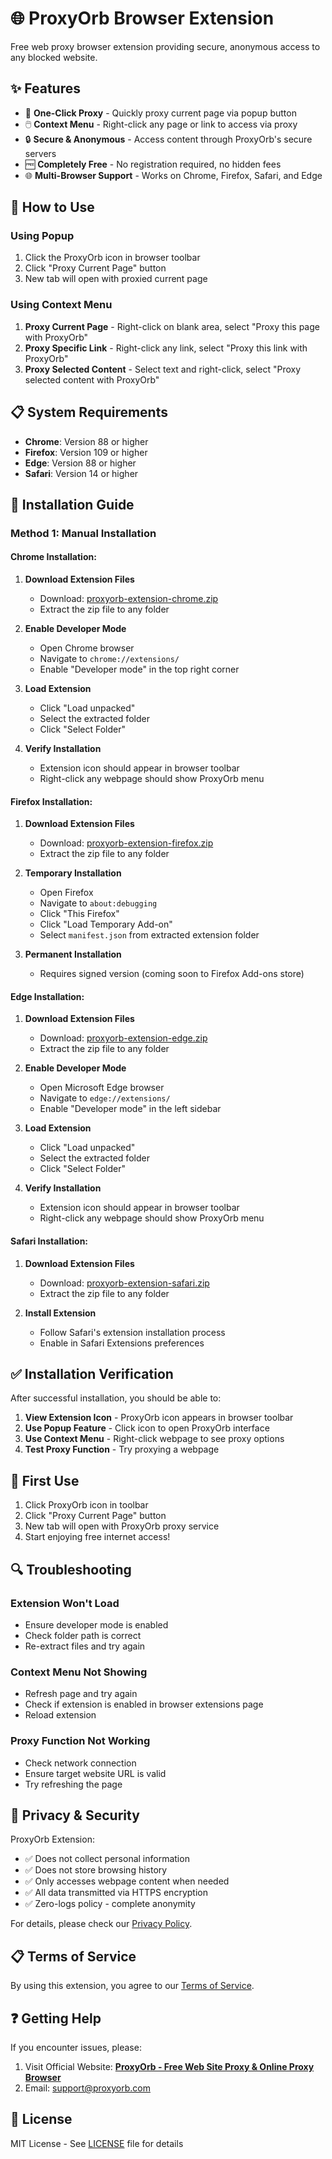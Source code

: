 # 🌐 ProxyOrb Browser Extension


Free web proxy browser extension providing secure, anonymous access to any blocked website.

## ✨ Features

- 🚀 **One-Click Proxy** - Quickly proxy current page via popup button
- 🖱️ **Context Menu** - Right-click any page or link to access via proxy
- 🔒 **Secure & Anonymous** - Access content through ProxyOrb's secure servers
- 🆓 **Completely Free** - No registration required, no hidden fees
- 🌐 **Multi-Browser Support** - Works on Chrome, Firefox, Safari, and Edge

## 🎯 How to Use

### Using Popup
1. Click the ProxyOrb icon in browser toolbar
2. Click "Proxy Current Page" button
3. New tab will open with proxied current page

### Using Context Menu
1. **Proxy Current Page** - Right-click on blank area, select "Proxy this page with ProxyOrb"
2. **Proxy Specific Link** - Right-click any link, select "Proxy this link with ProxyOrb"
3. **Proxy Selected Content** - Select text and right-click, select "Proxy selected content with ProxyOrb"

## 📋 System Requirements

- **Chrome**: Version 88 or higher
- **Firefox**: Version 109 or higher  
- **Edge**: Version 88 or higher
- **Safari**: Version 14 or higher

## 🔧 Installation Guide

### Method 1: Manual Installation

#### Chrome Installation:

1. **Download Extension Files**
   - Download: [proxyorb-extension-chrome.zip](https://github.com/proxyorb/proxyorb-extension/raw/master/releases/latest/proxyorb-extension-chrome.zip)
   - Extract the zip file to any folder

2. **Enable Developer Mode**
   - Open Chrome browser
   - Navigate to `chrome://extensions/`
   - Enable "Developer mode" in the top right corner

3. **Load Extension**
   - Click "Load unpacked"
   - Select the extracted folder
   - Click "Select Folder"

4. **Verify Installation**
   - Extension icon should appear in browser toolbar
   - Right-click any webpage should show ProxyOrb menu

#### Firefox Installation:

1. **Download Extension Files**
   - Download: [proxyorb-extension-firefox.zip](https://github.com/proxyorb/proxyorb-extension/raw/master/releases/latest/proxyorb-extension-firefox.zip)
   - Extract the zip file to any folder

2. **Temporary Installation**
   - Open Firefox
   - Navigate to `about:debugging`
   - Click "This Firefox"
   - Click "Load Temporary Add-on"
   - Select `manifest.json` from extracted extension folder

3. **Permanent Installation**
   - Requires signed version (coming soon to Firefox Add-ons store)

#### Edge Installation:

1. **Download Extension Files**
   - Download: [proxyorb-extension-edge.zip](https://github.com/proxyorb/proxyorb-extension/raw/master/releases/latest/proxyorb-extension-edge.zip)
   - Extract the zip file to any folder

2. **Enable Developer Mode**
   - Open Microsoft Edge browser
   - Navigate to `edge://extensions/`
   - Enable "Developer mode" in the left sidebar

3. **Load Extension**
   - Click "Load unpacked"
   - Select the extracted folder
   - Click "Select Folder"

4. **Verify Installation**
   - Extension icon should appear in browser toolbar
   - Right-click any webpage should show ProxyOrb menu

#### Safari Installation:

1. **Download Extension Files**
   - Download: [proxyorb-extension-safari.zip](https://github.com/proxyorb/proxyorb-extension/raw/master/releases/latest/proxyorb-extension-safari.zip)
   - Extract the zip file to any folder

2. **Install Extension**
   - Follow Safari's extension installation process
   - Enable in Safari Extensions preferences

## ✅ Installation Verification

After successful installation, you should be able to:

1. **View Extension Icon** - ProxyOrb icon appears in browser toolbar
2. **Use Popup Feature** - Click icon to open ProxyOrb interface
3. **Use Context Menu** - Right-click webpage to see proxy options
4. **Test Proxy Function** - Try proxying a webpage

## 🎯 First Use

1. Click ProxyOrb icon in toolbar
2. Click "Proxy Current Page" button
3. New tab will open with ProxyOrb proxy service
4. Start enjoying free internet access!

## 🔍 Troubleshooting

### Extension Won't Load
- Ensure developer mode is enabled
- Check folder path is correct
- Re-extract files and try again

### Context Menu Not Showing
- Refresh page and try again
- Check if extension is enabled in browser extensions page
- Reload extension

### Proxy Function Not Working
- Check network connection
- Ensure target website URL is valid
- Try refreshing the page


## 🔐 Privacy & Security

ProxyOrb Extension:
- ✅ Does not collect personal information
- ✅ Does not store browsing history
- ✅ Only accesses webpage content when needed
- ✅ All data transmitted via HTTPS encryption
- ✅ Zero-logs policy - complete anonymity

For details, please check our [Privacy Policy](https://proxyorb.com/privacy-policy).

## 📋 Terms of Service

By using this extension, you agree to our [Terms of Service](https://proxyorb.com/terms-of-service).

## ❓ Getting Help

If you encounter issues, please:

1. Visit Official Website: **[ProxyOrb - Free Web Site Proxy & Online Proxy Browser](https://proxyorb.com)**
2. Email: support@proxyorb.com


## 📄 License

MIT License - See [LICENSE](LICENSE) file for details